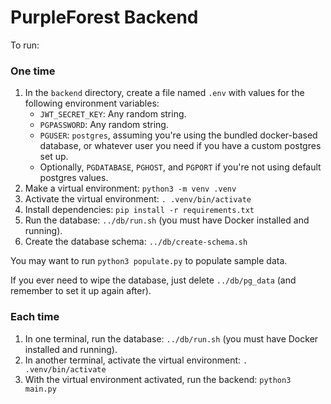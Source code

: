# PurpleForest Backend

To run:

### One time

1. In the `backend` directory, create a file named `.env` with values for the following environment variables:
   * `JWT_SECRET_KEY`: Any random string.
   * `PGPASSWORD`: Any random string.
   * `PGUSER`: `postgres`, assuming you're using the bundled docker-based database, or whatever user you need if you have a custom postgres set up.
   * Optionally, `PGDATABASE`, `PGHOST`, and `PGPORT` if you're not using default postgres values.
2. Make a virtual environment: `python3 -m venv .venv`
3. Activate the virtual environment: `. .venv/bin/activate`
4. Install dependencies: `pip install -r requirements.txt`
5. Run the database: `../db/run.sh` (you must have Docker installed and running).
6. Create the database schema: `../db/create-schema.sh`

You may want to run `python3 populate.py` to populate sample data.

If you ever need to wipe the database, just delete `../db/pg_data` (and remember to set it up again after).

### Each time

1. In one terminal, run the database: `../db/run.sh` (you must have Docker installed and running).
2. In another terminal, activate the virtual environment: `. .venv/bin/activate`
3. With the virtual environment activated, run the backend: `python3 main.py`
